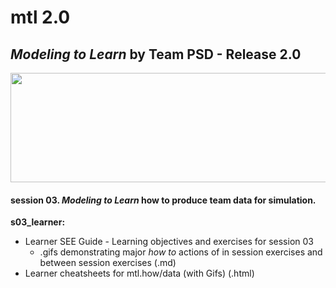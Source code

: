 # mtl 2.0
## *Modeling to Learn* by Team PSD - Release 2.0

<img src = "https://github.com/markdownrefactor/teampsd/blob/teampsd_style/mtl_logo/mtl_testdontguess_sm.png"
     height = "175" width = "650">  
     
#### session 03. *Modeling to Learn* how to produce **team data** for simulation.

**s03_learner:** 
  + Learner SEE Guide - Learning objectives and exercises for session 03 
    + .gifs demonstrating major *how to* actions of in session exercises and between session exercises (.md)
  + Learner cheatsheets for mtl.how/data (with Gifs) (.html)

